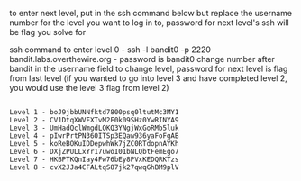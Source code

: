 to enter next level, put in the ssh command below but replace the username number for the level you want 
to log in to, password for next level's ssh will be flag you solve for 

ssh command to enter level 0 - ssh -l bandit0 -p 2220 bandit.labs.overthewire.org - password is bandit0
change number after bandit in the username field to change level, password for next level is flag from last level
(if you wanted to go into level 3 and have completed level 2, you would use the level 3 flag from level 2)

~~~~~~~~~~~~~~~~~~~~~~~~~~~~~~~~~~~~~~~~~~~~~~~~~~~~~~~~~~~~~~~

Level 1 - boJ9jbbUNNfktd7800psq0ltutMc3MY1
Level 2 - CV1DtqXWVFXTvM2F0k09SHz0YwRINYA9
Level 3 - UmHadQclWmgdLOKQ3YNgjWxGoRMb5luk
Level 4 - pIwrPrtPN360ITSp3EQaw936yaFoFgAB
Level 5 - koReBOKuIDDepwhWk7jZC0RTdopnAYKh
Level 6 - DXjZPULLxYr17uwoI01bNLQbtFemEgo7
Level 7 - HKBPTKQnIay4Fw76bEy8PVxKEDQRKTzs
Level 8 - cvX2JJa4CFALtqS87jk27qwqGhBM9plV